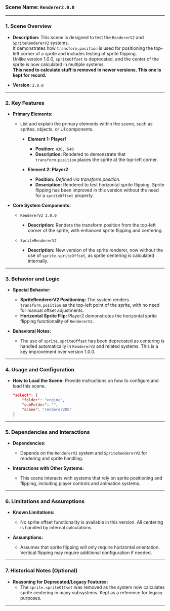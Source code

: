 ### **Scene Name:** `Renderer2.0.0`

---

### **1. Scene Overview**
- **Description:**
  This scene is designed to test the `RendererV2` and `SpriteRendererV2` systems.  
  It demonstrates how `transform.position` is used for positioning the top-left corner of a sprite and includes testing of sprite flipping.  
  Unlike version 1.0.0, `spriteOffset` is deprecated, and the center of the sprite is now calculated in multiple systems.  
  **This need to calculate stuff is removed in newer versions. This one is kept for record.**

- **Version:** `2.0.0`

---

### **2. Key Features**
- **Primary Elements:**
  - List and explain the primary elements within the scene, such as sprites, objects, or UI components.

	- **Element 1: Player1**
	  - **Position:** `430, 540`
	  - **Description:** Rendered to demonstrate that `transform.position` places the sprite at the top-left corner.

	- **Element 2: Player2**
	  - **Position:** _Defined via transform.position._
	  - **Description:** Rendered to test horizontal sprite flipping. Sprite flipping has been improved in this version without the need for a `spriteOffset` property.
	  
- **Core System Components:**
  - `RendererV2 2.0.0`
	- **Description:** Renders the transform position from the top-left corner of the sprite, with enhanced sprite flipping and centering.

  - `SpriteRendererV2`
	- **Description:** New version of the sprite renderer, now without the use of `sprite.spriteOffset`, as sprite centering is calculated internally.

---

### **3. Behavior and Logic**
- **Special Behavior:**
  - **SpriteRendererV2 Positioning:** The system renders `transform.position` as the top-left point of the sprite, with no need for manual offset adjustments.
  - **Horizontal Sprite Flip:** Player2 demonstrates the horizontal sprite flipping functionality of `RendererV2`.
  
- **Behavioral Notes:**
  - The use of `sprite.spriteOffset` has been deprecated as centering is handled automatically in `RendererV2` and related systems. This is a key improvement over version 1.0.0.

---

### **4. Usage and Configuration**
- **How to Load the Scene:**
  Provide instructions on how to configure and load this scene.

	```json
	"select": {
		"folder": "engine",
		"subFolder": "",
		"scene": "renderer200"
	}
	```

---

### **5. Dependencies and Interactions**
- **Dependencies:**
  - Depends on the `RendererV2` system and `SpriteRendererV2` for rendering and sprite handling.
  
- **Interactions with Other Systems:**
  - This scene interacts with systems that rely on sprite positioning and flipping, including player controls and animation systems.

---

### **6. Limitations and Assumptions**
- **Known Limitations:**
  - No sprite offset functionality is available in this version. All centering is handled by internal calculations.
  
- **Assumptions:**
  - Assumes that sprite flipping will only require horizontal orientation. Vertical flipping may require additional configuration if needed.

---

### **7. Historical Notes (Optional)**
- **Reasoning for Deprecated/Legacy Features:**
  - The `sprite.spriteOffset` was removed as the system now calculates sprite centering in many subsystems. Kept as a reference for legacy purposes.

--- 